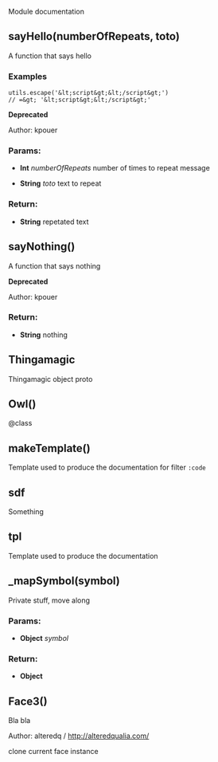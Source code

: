

<!-- Start src/index.js -->

Module documentation

## sayHello(numberOfRepeats, toto)

A function that says hello

### Examples

    utils.escape('&lt;script&gt;&lt;/script&gt;')
    // =&gt; '&lt;script&gt;&lt;/script&gt;'

**Deprecated**

Author: kpouer

### Params: 

* **Int** *numberOfRepeats* number of times to repeat message

* **String** *toto* text to repeat 

### Return:

* **String** repetated text

## sayNothing()

A function that says nothing

**Deprecated**

Author: kpouer

### Return:

* **String** nothing

## Thingamagic

Thingamagic object proto

## Owl()

@class

## makeTemplate()

Template used to produce the documentation for filter `:code`

## sdf

Something

## tpl

Template used to produce the documentation

## _mapSymbol(symbol)

Private stuff, move along

### Params: 

* **Object** *symbol* 

### Return:

* **Object** 

## Face3()

Bla bla 

Author: alteredq / http://alteredqualia.com/

clone current face instance

<!-- End src/index.js -->

